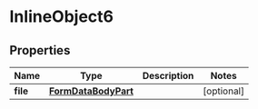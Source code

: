 

# InlineObject6

## Properties

Name | Type | Description | Notes
------------ | ------------- | ------------- | -------------
**file** | [**FormDataBodyPart**](FormDataBodyPart.md) |  |  [optional]



